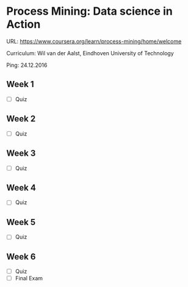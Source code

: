 # Process Mining: Data science in Action

URL: https://www.coursera.org/learn/process-mining/home/welcome

Curriculum: Wil van der Aalst, Eindhoven University of Technology

Ping: 24.12.2016

## Week 1

- [ ] Quiz

## Week 2

- [ ] Quiz

## Week 3

- [ ] Quiz

## Week 4

- [ ] Quiz

## Week 5

- [ ] Quiz

## Week 6

- [ ] Quiz
- [ ] Final Exam